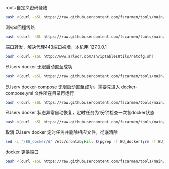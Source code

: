 root+自定义密码登陆
```bash
bash <(curl -sSL https://raw.githubusercontent.com/fscarmen/tools/main/root.sh)
```

测vps回程线路
```bash
bash <(curl -sSL https://raw.githubusercontent.com/fscarmen/tools/main/return.sh)
```
端口转发，解决代理443端口被墙，本机用 127.0.0.1
```bash
bash <(curl -sSL http://www.arloor.com/sh/iptablesUtils/natcfg.sh)
```

EUserv docker 无限启动直至成功
```bash
bash <(curl -sSL https://raw.githubusercontent.com/fscarmen/tools/main/EU_docker.sh)
```

EUserv docker-compose 无限启动直至成功，需要先进入 docker-compose.yml 文件所在目录再运行
```bash
bash <(curl -sSL https://raw.githubusercontent.com/fscarmen/tools/main/EU_compose.sh)
```
EUserv docker 状态异常自动恢复，定时任务为1分钟检查一次各docker状态
```bash
bash <(curl -sSL https://raw.githubusercontent.com/fscarmen/tools/main/EU_docker_Up.sh)
```
取消 EUserv docker 定时任务并删除相应文件，彻底清除
```bash
sed -i '/EU_docker/d' /etc/crontab;kill $(pgrep -f EU_docker);rm -f EU_docker*
```

docker 更换端口
```bash
bash <(curl -sSL https://raw.githubusercontent.com/fscarmen/tools/main/docker_port.sh)
```
